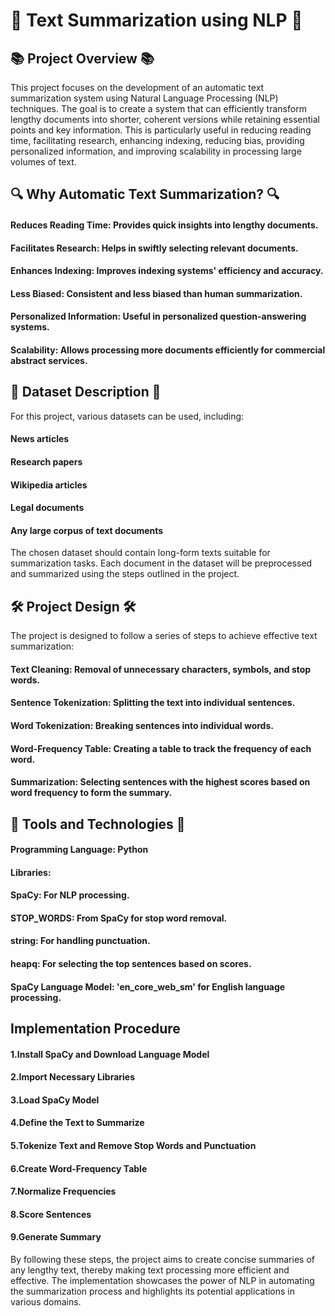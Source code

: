 # 🌟 Text Summarization using NLP 🌟

## 📚 Project Overview 📚
This project focuses on the development of an automatic text summarization system using Natural Language Processing (NLP) techniques. The goal is to create a system that can efficiently transform lengthy documents into shorter, coherent versions while retaining essential points and key information. This is particularly useful in reducing reading time, facilitating research, enhancing indexing, reducing bias, providing personalized information, and improving scalability in processing large volumes of text.

## 🔍 Why Automatic Text Summarization? 🔍
#### Reduces Reading Time: Provides quick insights into lengthy documents.
#### Facilitates Research: Helps in swiftly selecting relevant documents.
#### Enhances Indexing: Improves indexing systems' efficiency and accuracy.
#### Less Biased: Consistent and less biased than human summarization.
#### Personalized Information: Useful in personalized question-answering systems.
#### Scalability: Allows processing more documents efficiently for commercial abstract services.

## 📂 Dataset Description 📂
For this project, various datasets can be used, including:
#### News articles
#### Research papers
#### Wikipedia articles
#### Legal documents
#### Any large corpus of text documents
The chosen dataset should contain long-form texts suitable for summarization tasks. Each document in the dataset will be preprocessed and summarized using the steps outlined in the project.

## 🛠️ Project Design 🛠️
The project is designed to follow a series of steps to achieve effective text summarization:
#### Text Cleaning: Removal of unnecessary characters, symbols, and stop words.
#### Sentence Tokenization: Splitting the text into individual sentences.
#### Word Tokenization: Breaking sentences into individual words.
#### Word-Frequency Table: Creating a table to track the frequency of each word.
#### Summarization: Selecting sentences with the highest scores based on word frequency to form the summary.

## 🧰 Tools and Technologies 🧰
#### Programming Language: Python
#### Libraries:
#### SpaCy: For NLP processing.
#### STOP_WORDS: From SpaCy for stop word removal.
#### string: For handling punctuation.
#### heapq: For selecting the top sentences based on scores.
#### SpaCy Language Model: 'en_core_web_sm' for English language processing.

## Implementation Procedure
#### 1.Install SpaCy and Download Language Model
#### 2.Import Necessary Libraries
#### 3.Load SpaCy Model
#### 4.Define the Text to Summarize
#### 5.Tokenize Text and Remove Stop Words and Punctuation
#### 6.Create Word-Frequency Table
#### 7.Normalize Frequencies
#### 8.Score Sentences
#### 9.Generate Summary

By following these steps, the project aims to create concise summaries of any lengthy text, thereby making text processing more efficient and effective. The implementation showcases the power of NLP in automating the summarization process and highlights its potential applications in various domains.
